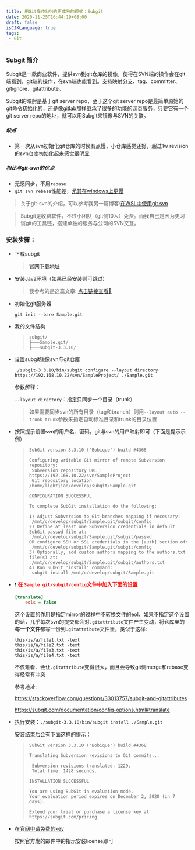 ```yaml
---
title: 用Git操作SVN的更成熟的模式：Subgit
date: 2020-11-25T16:44:19+08:00
draft: false
isCJKLanguage: true
tags:
 - Git
---
```


### Subgit 简介

Subgit是一款商业软件，提供svn到git仓库的镜像，使得在SVN端的操作会在git端看到，git端的操作，在svn端也能看到。支持映射分支、tag、committer、gitignore、gitattribute。

Subgit的映射是基于git server repo，至于这个git server repo是最简单原始的git命令初始化的，还是像gitlab那样继承了很多的功能的网页服务，只要它有一个git server repo的地址，就可以用Subgit来镜像与SVN的关联。

##### 缺点

  - 第一次从svn初始化git仓库的时候有点慢，小仓库感觉还好，超过1w revision的svn仓库初始化起来感觉很明显

##### 相比与git-svn的优点

- 无感同步，不用`rebase`
- `git svn rebase`性能差，[尤其在windows上更慢]( https://stackoverflow.com/questions/7879099/why-is-git-svn-fetch-so-slow?lq=1)

> 关于git-svn的介绍，可以参考我另一篇博客:[在WSL中使用git svn](https://lightjiao.github.io/posts/014-git-svn-in-wsl/)

> Subgit是收费软件，不过小团队（git侧10人）免费。而我自己是因为更习惯git的工具链，搭建单独的服务与公司的SVN交互。


### 安装步骤：


- 下载subgit

  > [官网下载地址](https://subgit.com/download)



- 安装Java环境（如果已经安装则可跳过）

  > 我参考的是这篇文章: [点击链接查看🔗](https://www.digitalocean.com/community/tutorials/how-to-install-java-with-apt-on-ubuntu-18-04)



- 初始化git服务器

  `git init --bare Sample.git`



- 我的文件结构

  > ```
  > subgit/
  > ├───Sample.git/
  > ├───subgit-3.3.10/
  > ```




- 设置subgit镜像svn与git仓库
  ```
  ./subgit-3.3.10/bin/subgit configure --layout directory https://192.168.10.22/svn/SampleProject/ ./Sample.git
  ```

  参数解释：

  `--layout directory`：指定只同步一个目录（trunk）

  > 如果需要同步svn的所有目录（tag和branch）则用`--layout auto --trunk trunk`参数来指定自动标准目录和trunk的目录位置

  

- 按照提示设置svn的用户名、密码，git与svn的用户映射即可（下面是提示示例）

  
  > ```
  > SubGit version 3.3.10 ('Bobique') build #4368
  >
  > Configuring writable Git mirror of remote Subversion repository:
  >  Subversion repository URL : https://192.168.10.22/svn/SampleProject
  >  Git repository location   : /home/lightjiao/develop/subgit/Sample.git
  >
  > CONFIGURATION SUCCESSFUL
  >
  > To complete SubGit installation do the following:
  >
  > 1) Adjust Subversion to Git branches mapping if necessary:
  >  /mnt/c/develop/subgit/Sample.git/subgit/config
  > 2) Define at least one Subversion credentials in default SubGit passwd file at:
  >  /mnt/c/develop/subgit/Sample.git/subgit/passwd
  > OR configure SSH or SSL credentials in the [auth] section of:
  >  /mnt/c/develop/subgit/Sample.git/subgit/config
  > 3) Optionally, add custom authors mapping to the authors.txt file(s) at:
  >  /mnt/c/develop/subgit/Sample.git/subgit/authors.txt
  > 4) Run SubGit 'install' command:
  >  subgit install /mnt/c/develop/subgit/Sample.git
  >```




- ❗ <font color=red>**在 `Sample.git/subgit/config`文件中加入下面的设置**</font>

  ```ini
  [translate]
      eols = false
  ```

  这个设置的作用是指定mirror的过程中不转换文件的eol，如果不指定这个设置的话，几乎每次svn的提交都会对`.gitattribute`文件产生变动，将仓库里的**每一个文件**都写一份到`.gitattribute`文件里，类似于这样:

  ```
  this/is/a/file1.txt -text
  this/is/a/file2.txt -text
  this/is/a/file3.txt -text
  this/is/a/file4.txt -text
  ```

  不仅难看、会让`.gitattribute`变得很大，而且会导致git侧merge和rebase变得经常有冲突

  参考地址:

    https://stackoverflow.com/questions/33013757/subgit-and-gitattributes

    https://subgit.com/documentation/config-options.html#translate



- 执行安装：`./subgit-3.3.10/bin/subgit install ./Sample.git`

  安装结束后会有下面这样的提示：

  > ```
  > SubGit version 3.3.10 ('Bobique') build #4368
  >
  > Translating Subversion revisions to Git commits...
  >
  >  Subversion revisions translated: 1229.
  >  Total time: 1428 seconds.
  >
  > INSTALLATION SUCCESSFUL
  >
  > You are using SubGit in evaluation mode.
  > Your evaluation period expires on December 2, 2020 (in 7 days).
  >
  > Extend your trial or purchase a license key at https://subgit.com/pricing
  > ```




- 在[官网申请免费的key](https://subgit.com/pricing)

  按照官方发的邮件中的指示安装license即可


